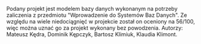 Podany projekt jest modelem bazy danych wykonanym na potrzeby zaliczenia z przedmiotu "Wprowadzenie do Systemów Baz Danych".
Ze względu na wiele niedociągnięć w projekcie został on oceniony na 56/100, więc można uznać go za projekt wykonany bez powodzenia.
Autorzy:
Mateusz Kędra,
Dominik Kępczyk,
Bartosz Klimiuk,
Klaudia Klimont.
